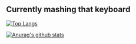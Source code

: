 ## Currently mashing that keyboard 

[![Top Langs](https://github-readme-stats.vercel.app/api/top-langs/?username=MikeBruns&count_private=true)](https://github.com/anuraghazra/github-readme-stats)

[![Anurag's github stats](https://github-readme-stats.vercel.app/api?username=MikeBruns&count_private=true&theme=tokyonight)](https://github.com/anuraghazra/github-readme-stats)

<!--
**MikeBruns/MikeBruns** is a ✨ _special_ ✨ repository because its `README.md` (this file) appears on your GitHub profile.

Here are some ideas to get you started:

- 🔭 I’m currently working on ...
- 🌱 I’m currently learning ...
- 👯 I’m looking to collaborate on ...
- 🤔 I’m looking for help with ...
- 💬 Ask me about ...
- 📫 How to reach me: ...
- 😄 Pronouns: ...
- ⚡ Fun fact: ...
-->
